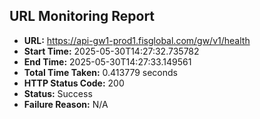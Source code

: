 ## URL Monitoring Report

- **URL:** https://api-gw1-prod1.fisglobal.com/gw/v1/health
- **Start Time:** 2025-05-30T14:27:32.735782
- **End Time:** 2025-05-30T14:27:33.149561
- **Total Time Taken:** 0.413779 seconds
- **HTTP Status Code:** 200
- **Status:** Success
- **Failure Reason:** N/A
